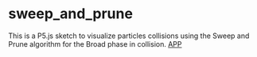 # sweep_and_prune

This is a P5.js sketch to visualize particles collisions using the Sweep and Prune algorithm
 for the Broad phase in collision.
 [APP](https://sweepandprune.netlify.app/)
